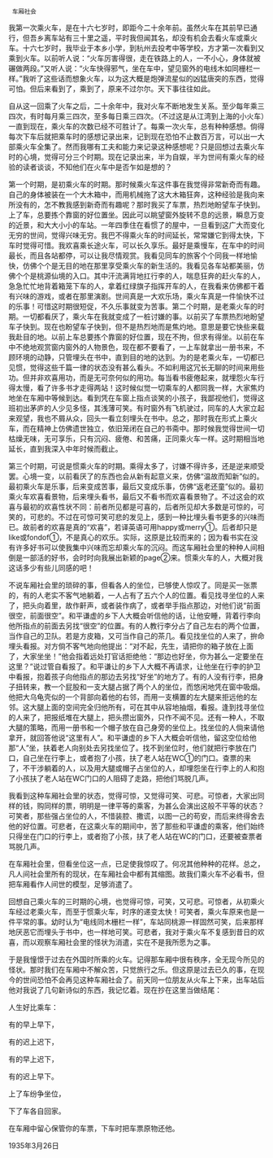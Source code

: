      车厢社会 

   我第一次乘火车，是在十六七岁时，即距今二十余年前。虽然火车在其前早已通行，但吾乡离车站有三十里之遥，平时我但闻其名，却没有机会去看火车或乘火车。十六七岁时，我毕业于本乡小学，到杭州去投考中等学校，方才第一次看到又乘到火车。以前听人说：“火车厉害得很，走在铁路上的人，一不小心，身体就被碾做两段。”又听人说：“火车快得邪气，坐在车中，望见窗外的电线木如同栅栏一样。”我听了这些话而想象火车，以为这大概是炮弹流星似的凶猛唐突的东西，觉得可怕。但后来看到了，乘到了，原来不过尔尔。天下事往往如此。 

   自从这一回乘了火车之后，二十余年中，我对火车不断地发生关系。至少每年乘三四次，有时每月乘三四次，至多每日乘三四次。（不过这是从江湾到上海的小火车）一直到现在，乘火车的次数已经不可胜计了。每乘一次火车，总有种种感想。倘得每次下车后就把乘车时的感想记录出来，记到现在恐怕不止数百万言，可以出一大部乘火车全集了。然而我哪有工夫和能力来记录这种感想呢？只是回想过去乘火车时的心境，觉得可分三个时期。现在记录出来，半为自娱，半为世间有乘火车的经验的读者谈谈，不知他们在火车中是否乍如是想的？ 

   第一个时期，是初乘火车的时期。那时候乘火车这件事在我觉得非常新奇而有趣。自己的身体被装在一个大木箱中，而用机械拖了这大木箱狂奔，这种经验是我向来所没有的，怎不教我感到新奇而有趣呢？那时我买了车票，热烈地盼望车子快到。上了车，总要拣个靠窗的好位置坐。因此可以眺望窗外旋转不息的远景，瞬息万变的近景，和大大小小的车站。一年四季住在看惯了的屋中，一旦看到这广大而变化无穷的世间，觉得兴味无穷。我巴不得乘火车的时间延长，常常嫌它到得太快，下车时觉得可惜。我欢喜乘长途火车，可以长久享乐。最好是乘慢车，在车中的时间最长，而且各站都停，可以让我尽情观赏。我看见同车的旅客个个同我一样地愉快，仿佛个个是无目的地在那里享受乘火车的新生活的。我看见各车站都美丽，仿佛个个是桃源仙境的入口。其中汗流满背地扛行李的人，喘息狂奔的赶火车的人，急急忙忙地背着箱笼下车的人，拿着红绿旗子指挥开车的人，在我看来仿佛都干着有兴味的游戏，或者在那里演剧。世间真是一大欢乐场，乘火车真是一件愉快不过的乐事！可惜这时期很短促，不久乐事就变为苦事。第二个时期，是老乘火车的时期。一切都看厌了，乘火车在我就变成了一桩讨嫌的事。以前买了车票热烈地盼望车子快到。现在也盼望车子快到，但不是热烈地而是焦灼地。意思是要它快些来载我赴目的地。以前上车总要拣个靠窗的好位置，现在不拘，但求有得坐。以前在车中不绝地观赏窗内窗外的人物景色，现在都不要看了，一上车就拿出一册书来，不顾环境的动静，只管埋头在书中，直到目的地的达到。为的是老乘火车，一切都已见惯，觉得这些千篇一律的状态没有甚么看头。不如利用这冗长无聊的时间来用些功。但并非欢喜用功，而是无可奈何似的用功。每当看书疲倦起来，就埋怨火车行得太慢，看了许多书才走得两站！这时候似觉一切乘车的人都同我一样，大家焦灼地坐在车厢中等候到达。看到凭在车窗上指点谈笑的小孩子，我鄙视他们，觉得这班初出茅庐的人少见多怪，其浅薄可笑。有时窗外有飞机驶过，同车的人大家立起来观望，我也不屑从众，回头一看立刻埋头在书中。总之，那时我在形式上乘火车，而在精神上仿佛遗世独立，依旧笼闭在自己的书斋中。那时候我觉得世间一切枯燥无味，无可享乐，只有沉闷、疲倦、和苦痛，正同乘火车一样。这时期相当地延长，直到我深入中年时候而截止。 

   第三个时期，可说是惯乘火车的时期。乘得太多了，讨嫌不得许多，还是逆来顺受罢。心境一变，以前看厌了的东西也会从新有起意义来，仿佛“温故而知新”似的。最初乘火车是乐事，后来变成苦事，最后又变成乐事，仿佛“返老还童”似的。最初乘火车欢喜看景物，后来埋头看书，最后又不看书而欢喜看景物了。不过这会的欢喜与最初的欢喜性状不同：前者所见都是可喜的，后者所见却大多数是可惊的，可笑的，可悲的。不过在可惊可笑可悲的发见上，感到一种比埋头看书更多的兴味而已。故前者的欢喜是真的“欢喜”，若译英语可用happy或merry①。后者却只是like或fondof①，不是真心的欢乐。实际，这原是比较而来的；因为看书实在没有许多好书可以使我集中兴味而忘却乘火车的沉闷。而这车厢社会里的种种人间相倒是一部活的好书，会时时向我展出新颖的page②来。惯乘火车的人，大概对我这话多少有些儿同感的吧！ 

   不说车厢社会里的琐碎的事，但看各人的坐位，已够使人惊叹了。同是买一张票的，有的人老实不客气地躺着，一人占有了五六个人的位置。看见找寻坐位的人来了，把头向着里，故作鼾声，或者装作病了，或者举手指点那边，对他们说“前面很空，前面很空”。和平谦虚的乡下人大概会听信他的话，让他安睡，背着行李向他所指点的前面去另找“很空”的位置。有的人教行李分占了自己左右的两个位置，当作自己的卫队。若是方皮箱，又可当作自己的茶几。看见找坐位的人来了，拚命埋头看报。对方倘不客气地向他提出：“对不起，先生，请把你的箱子放在上面了，大家坐坐！”他会指着远处打官话拒绝他：“那边也好坐，你为甚么一定要坐在这里？”说过管自看报了。和平谦让的乡下人大概不再请求，让他坐在行李的护卫中看报，抱着孩子向他指点的那边去另找“好坐”的地方了。有的人没有行李，把身子扭转来，教一个屁股和一支大腿占据了两个人的坐位，而悠闲地凭在窗中吸烟。他把大乌龟壳似的一个背部向着他的右邻，而用一支横置的左大腿来拒远他的左邻。这大腿上面的空间完全归他所有，可在其中从容地抽烟，看报。逢到找寻坐位的人来了，把报纸堆在大腿上，把头攒出窗外，只作不闻不见。还有一种人，不取大腿的策略，而用一册书和一个帽子放在自己身旁的坐位上。找坐位的人倘来请他拿开，就回答他说“这里有人”。和平谦虚的乡下人大概会听信他，留这空位给他那“人”坐，扶着老人向别处去另找坐位了。找不到坐位时，他们就把行李放在门口，自己坐在行李上，或者抱了小孩，扶了老人站在WC①的门口。查票的来了，不干涉躺着的人，以及用大腿或帽子占坐位的人，却埋怨坐在行李上的人和抱了小孩扶了老人站在WC门口的人阻碍了走路，把他们骂脱几声。 

   我看到这种车厢社会里的状态，觉得可惊，又觉得可笑、可悲。可惊者，大家出同样的钱，购同样的票，明明是一律平等的乘客，为甚么会演出这般不平等的状态？可笑者，那些强占坐位的人，不惜装腔、撒谎，以图一己的苟安，而后来终得舍去他的好位置。可悲者，在这乘火车的期间中，苦了那些和平谦虚的乘客，他们始终只得坐在门口的行李上，或者抱了小孩，扶了老人站在WC的门口，还要被查票者骂脱几声。 

   在车厢社会里，但看坐位这一点，已足使我惊叹了。何况其他种种的花样。总之，凡人间社会里所有的现状，在车厢社会中都有其缩图。故我们乘火车不必看书，但把车厢看作人间世的模型，足够消遣了。 

   回想自己乘火车的三时期的心境，也觉得可惊，可笑，又可悲。可惊者，从初乘火车经过老乘火车，而至于惯乘火车，时序的递变太快！可笑者，乘火车原来也是一件平常的事。幼时认为“电线同木栅栏一样”，车站同桃源一样固然可笑，后来那样地厌恶它而埋头于书中，也一样地可笑。可悲者，我对于乘火车不复感到昔日的欢喜，而以观察车厢社会里的怪状为消遣，实在不是我所愿为之事。 

   于是我憧憬于过去在外国时所乘的火车。记得那车厢中很有秩序，全无现今所见的怪状。那时我们在车厢中不解众苦，只觉旅行之乐。但这原是过去已久的事，在现今的世间恐怕不会再见这种车厢社会了。前天同一位朋友从火车上下来，出车站后他对我说了几句新诗似的东西，我记忆着。现在抄在这里当做结尾： 

   人生好比乘车： 

   有的早上早下， 

   有的迟上迟下， 

   有的早上迟下， 

   有的迟上早下。 

   上了车纷争坐位， 

   下了车各自回家。 

   在车厢中留心保管你的车票，下车时把车票原物还他。 

   1935年3月26日 

